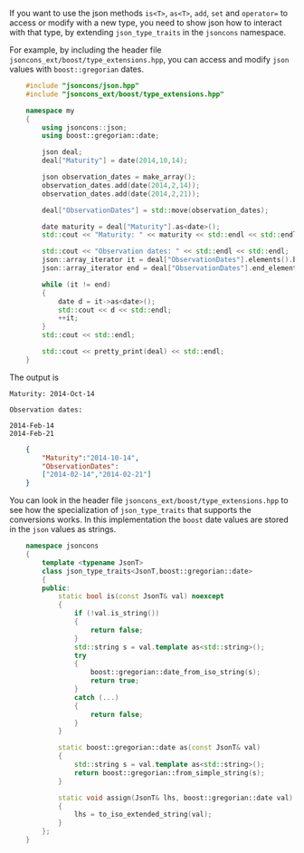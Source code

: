 If you want to use the json methods `is<T>`, `as<T>`, `add`, `set` and `operator=` to access or modify with a new type, you need to show json how to interact with that type, by extending `json_type_traits` in the `jsoncons` namespace.

For example, by including the header file `jsoncons_ext/boost/type_extensions.hpp`, you can access and modify `json` values with `boost::gregorian` dates.
```c++
    #include "jsoncons/json.hpp"
    #include "jsoncons_ext/boost/type_extensions.hpp"

    namespace my
    {
        using jsoncons::json;
        using boost::gregorian::date;

        json deal;
        deal["Maturity"] = date(2014,10,14);

        json observation_dates = make_array();
        observation_dates.add(date(2014,2,14));
        observation_dates.add(date(2014,2,21));

        deal["ObservationDates"] = std::move(observation_dates);

        date maturity = deal["Maturity"].as<date>();
        std::cout << "Maturity: " << maturity << std::endl << std::endl;

        std::cout << "Observation dates: " << std::endl << std::endl;
        json::array_iterator it = deal["ObservationDates"].elements().begin();
        json::array_iterator end = deal["ObservationDates"].end_elements();

        while (it != end)
        {
            date d = it->as<date>();
            std::cout << d << std::endl;
            ++it;
        }
        std::cout << std::endl;

        std::cout << pretty_print(deal) << std::endl;
    }
```
The output is

    Maturity: 2014-Oct-14

    Observation dates:

    2014-Feb-14
    2014-Feb-21
```json
    {
        "Maturity":"2014-10-14",
        "ObservationDates":
        ["2014-02-14","2014-02-21"]
    }
```
You can look in the header file `jsoncons_ext/boost/type_extensions.hpp`
to see how the specialization of `json_type_traits` that supports
the conversions works. In this implementation the `boost` date values are stored in the `json` values as strings.

```c++
    namespace jsoncons 
    {
        template <typename JsonT>
        class json_type_traits<JsonT,boost::gregorian::date>
        {
        public:
            static bool is(const JsonT& val) noexcept
            {
                if (!val.is_string())
                {
                    return false;
                }
                std::string s = val.template as<std::string>();
                try
                {
                    boost::gregorian::date_from_iso_string(s);
                    return true;
                }
                catch (...)
                {
                    return false;
                }
            }

            static boost::gregorian::date as(const JsonT& val)
            {
                std::string s = val.template as<std::string>();
                return boost::gregorian::from_simple_string(s);
            }

            static void assign(JsonT& lhs, boost::gregorian::date val)
            {
                lhs = to_iso_extended_string(val);
            }
        };
    }
```
